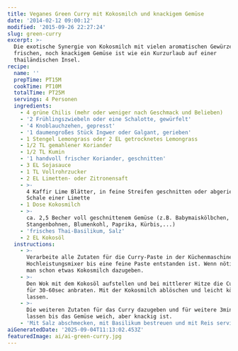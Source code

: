 ```yaml
---
title: Veganes Green Curry mit Kokosmilch und knackigem Gemüse
date: '2014-02-12 09:00:12'
modified: '2015-09-26 22:27:24'
slug: green-curry
excerpt: >-
  Die exotische Synergie von Kokosmilch mit vielen aromatischen Gewürzen und dem
  frischen, noch knackigem Gemüse ist wie ein Kurzurlaub auf einer
  thailändischen Insel.
recipe:
  name: ''
  prepTime: PT15M
  cookTime: PT10M
  totalTime: PT25M
  servings: 4 Personen
  ingredients:
    - 4 grüne Chilis (mehr oder weniger nach Geschmack und Belieben)
    - '2 Frühlingszwiebeln oder eine Schalotte, gewürfelt'
    - '4 Knoblauchzehen, gepresst'
    - '1 daumengroßes Stück Ingwer oder Galgant, gerieben'
    - 1 Stengel Lemongrass oder 2 EL getrocknetes Lemongrass
    - 1/2 TL gemahlener Koriander
    - 1/2 TL Kumin
    - '1 handvoll frischer Koriander, geschnitten'
    - 3 EL Sojasauce
    - 1 TL Vollrohrzucker
    - 2 EL Limetten- oder Zitronensaft
    - >-
      4 Kaffir Lime Blätter, in feine Streifen geschnitten oder abgeriebene
      Schale einer Limette
    - 1 Dose Kokosmilch
    - >-
      ca. 2,5 Becher voll geschnittenem Gemüse (z.B. Babymaiskölbchen,
      Stangenbohnen, Blumenkohl, Paprika, Kürbis,...)
    - 'frisches Thai-Basilikum, Salz'
    - 2 EL Kokosöl
  instructions:
    - >-
      Verarbeite alle Zutaten für die Curry-Paste in der Küchenmaschine oder im
      Hochleistungsmixer bis eine feine Paste entstanden ist. Wenn nötig, kann
      man schon etwas Kokosmilch dazugeben.
    - >-
      Den Wok mit dem Kokosöl aufstellen und bei mittlerer Hitze die Currypaste
      für 30-60sec anbraten. Mit der Kokosmilch ablöschen und leicht köcheln
      lassen.
    - >-
      Die weiteren Zutaten für das Curry dazugeben und für weitere 3min köcheln
      lassen bis das Gemüse weich, aber knackig ist.
    - 'Mit Salz abschmecken, mit Basilikum bestreuen und mit Reis servieren.'
aiGeneratedDate: '2025-09-04T11:13:02.453Z'
featuredImage: ai/ai-green-curry.jpg
---
```


